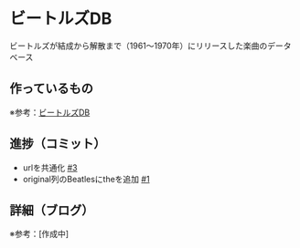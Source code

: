 # ビートルズDB

ビートルズが結成から解散まで（1961〜1970年）にリリースした楽曲のデータベース

## 作っているもの

※参考：[ビートルズDB](https://beatles-db.vercel.app/)

## 進捗（コミット）

- urlを共通化 [#3](https://github.com/ryo-i/beatles-db/issues/3)
- original列のBeatlesにtheを追加 [#1](https://github.com/ryo-i/beatles-db/issues/1)

## 詳細（ブログ）

※参考：[作成中]